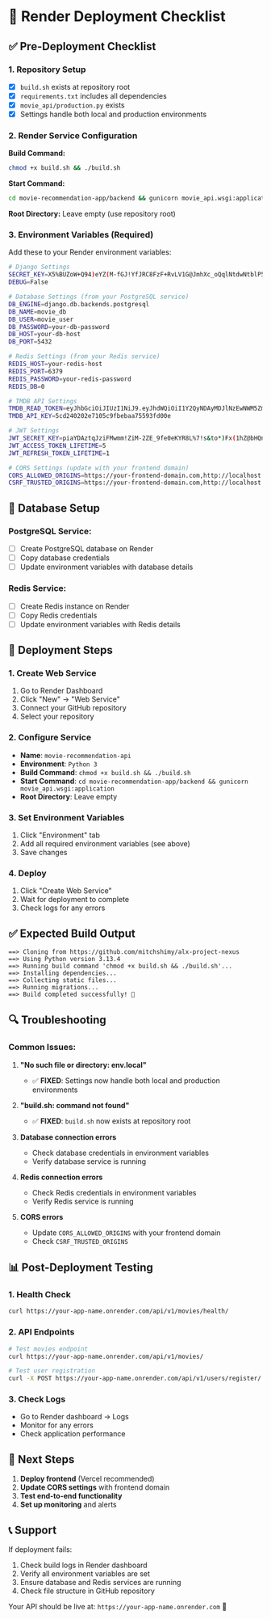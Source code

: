 # 🚀 Render Deployment Checklist

## **✅ Pre-Deployment Checklist**

### **1. Repository Setup**
- [x] `build.sh` exists at repository root
- [x] `requirements.txt` includes all dependencies
- [x] `movie_api/production.py` exists
- [x] Settings handle both local and production environments

### **2. Render Service Configuration**

**Build Command:**
```bash
chmod +x build.sh && ./build.sh
```

**Start Command:**
```bash
cd movie-recommendation-app/backend && gunicorn movie_api.wsgi:application
```

**Root Directory:** Leave empty (use repository root)

### **3. Environment Variables (Required)**

Add these to your Render environment variables:

```bash
# Django Settings
SECRET_KEY=X5%BUZoW+Q94)eYZ(M-fGJ!YfJRC8FzF+RvLV1G@JmhXc_oQqlNtdwNtblP54MQd
DEBUG=False

# Database Settings (from your PostgreSQL service)
DB_ENGINE=django.db.backends.postgresql
DB_NAME=movie_db
DB_USER=movie_user
DB_PASSWORD=your-db-password
DB_HOST=your-db-host
DB_PORT=5432

# Redis Settings (from your Redis service)
REDIS_HOST=your-redis-host
REDIS_PORT=6379
REDIS_PASSWORD=your-redis-password
REDIS_DB=0

# TMDB API Settings
TMDB_READ_TOKEN=eyJhbGciOiJIUzI1NiJ9.eyJhdWQiOiI1Y2QyNDAyMDJlNzEwNWM5ZmJlYmFhNzU1OTNmZDAwZSIsIm5iZiI6MTc1MzY5NjA2Ny45NTIsInN1YiI6IjY4ODc0NzQzNTBlYWY2NjI1MjI0NzBiZSIsInNjb3BlcyI6WyJhcGlfcmVhZCJdLCJ2ZXJzaW9uIjoxfQ.-DSG0t2dpq-Hhv-IdYclsEq7vSIYyBd5LIPCnruii_Y
TMDB_API_KEY=5cd240202e7105c9fbebaa75593fd00e

# JWT Settings
JWT_SECRET_KEY=piaYDAztqJziFMwmm!ZiM-2ZE_9fe0eKYR8L%7!s&to*)Fx(1hZ@bHQn%grYa8o8
JWT_ACCESS_TOKEN_LIFETIME=5
JWT_REFRESH_TOKEN_LIFETIME=1

# CORS Settings (update with your frontend domain)
CORS_ALLOWED_ORIGINS=https://your-frontend-domain.com,http://localhost:3000
CSRF_TRUSTED_ORIGINS=https://your-frontend-domain.com,http://localhost:3000
```

## **🔧 Database Setup**

### **PostgreSQL Service:**
- [ ] Create PostgreSQL database on Render
- [ ] Copy database credentials
- [ ] Update environment variables with database details

### **Redis Service:**
- [ ] Create Redis instance on Render
- [ ] Copy Redis credentials
- [ ] Update environment variables with Redis details

## **🚀 Deployment Steps**

### **1. Create Web Service**
1. Go to Render Dashboard
2. Click "New" → "Web Service"
3. Connect your GitHub repository
4. Select your repository

### **2. Configure Service**
- **Name**: `movie-recommendation-api`
- **Environment**: `Python 3`
- **Build Command**: `chmod +x build.sh && ./build.sh`
- **Start Command**: `cd movie-recommendation-app/backend && gunicorn movie_api.wsgi:application`
- **Root Directory**: Leave empty

### **3. Set Environment Variables**
1. Click "Environment" tab
2. Add all required environment variables (see above)
3. Save changes

### **4. Deploy**
1. Click "Create Web Service"
2. Wait for deployment to complete
3. Check logs for any errors

## **✅ Expected Build Output**

```
==> Cloning from https://github.com/mitchshimy/alx-project-nexus
==> Using Python version 3.13.4
==> Running build command 'chmod +x build.sh && ./build.sh'...
==> Installing dependencies...
==> Collecting static files...
==> Running migrations...
==> Build completed successfully! 🎉
```

## **🔍 Troubleshooting**

### **Common Issues:**

1. **"No such file or directory: env.local"**
   - ✅ **FIXED**: Settings now handle both local and production environments

2. **"build.sh: command not found"**
   - ✅ **FIXED**: `build.sh` now exists at repository root

3. **Database connection errors**
   - Check database credentials in environment variables
   - Verify database service is running

4. **Redis connection errors**
   - Check Redis credentials in environment variables
   - Verify Redis service is running

5. **CORS errors**
   - Update `CORS_ALLOWED_ORIGINS` with your frontend domain
   - Check `CSRF_TRUSTED_ORIGINS`

## **📊 Post-Deployment Testing**

### **1. Health Check**
```bash
curl https://your-app-name.onrender.com/api/v1/movies/health/
```

### **2. API Endpoints**
```bash
# Test movies endpoint
curl https://your-app-name.onrender.com/api/v1/movies/

# Test user registration
curl -X POST https://your-app-name.onrender.com/api/v1/users/register/
```

### **3. Check Logs**
- Go to Render dashboard → Logs
- Monitor for any errors
- Check application performance

## **🎯 Next Steps**

1. **Deploy frontend** (Vercel recommended)
2. **Update CORS settings** with frontend domain
3. **Test end-to-end functionality**
4. **Set up monitoring** and alerts

## **📞 Support**

If deployment fails:
1. Check build logs in Render dashboard
2. Verify all environment variables are set
3. Ensure database and Redis services are running
4. Check file structure in GitHub repository

Your API should be live at: `https://your-app-name.onrender.com` 🚀 